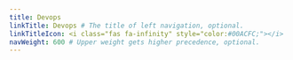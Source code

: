 ```yaml
---
title: Devops
linkTitle: Devops # The title of left navigation, optional.
linkTitleIcon: <i class="fas fa-infinity" style="color:#00ACFC;"></i>
navWeight: 600 # Upper weight gets higher precedence, optional.
---
```

